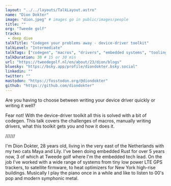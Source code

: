 ```yaml
---
layout: "../../layouts/TalkLayout.astro"
name: "Dion Dokter"
image: "dion.jpeg" # images go in public/images/people
title: ""
org: "Tweede golf"
tracks: 
 - deep_dive
talkTitle: "Codegen your problems away - device-driver toolkit"
talkLevel: "Intermediate"
talkTags: ["codegen", "macros", "drivers", "embedded systems", "tooling"]
talkDuration: 30 # 15 or 30 min
url: "https://tweedegolf.nl/en/about/23/dion/blogs"
bluesky: "https://bsky.app/profile/diondokter.bsky.social"
linkedin: ""
twitter: ""
mastodon: "https://fosstodon.org/@diondokter"
github: "https://github.com/diondokter"
---
```


Are you having to choose between writing your device driver quickly or writing it well?

Fear not! With the device-driver toolkit all this is solved with a bit of codegen.
This talk covers the challenges of macros, manually writing drivers, what this toolkit gets you and how it does it.

////// <!-- sepatator between abstract and bio -->

I'm Dion Dokter, 28 years old, living in the very east of the Netherlands with my two cats Maya and Lily.
I've been doing embedded Rust for over 5 years now, 3 of which at Tweede golf where I'm the embedded tech lead.
On the job I've worked with a wide range of systems from tiny low power LTE GPS trackers, to satellite firmware, to heat optimizers for New York high-rise buildings.
Musically I play the piano once in a while and like to listen to 00's pop and modern symphonic metal.


